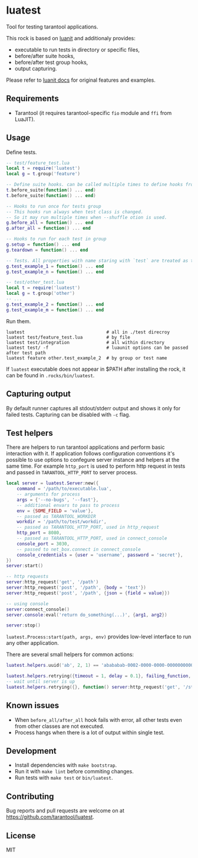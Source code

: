 # luatest

Tool for testing tarantool applications.

This rock is based on [luanit](https://github.com/bluebird75/luaunit) and additionaly provides:

- executable to run tests in directory or specific files,
- before/after suite hooks,
- before/after test group hooks,
- output capturing.

Please refer to [luanit docs](https://luaunit.readthedocs.io/en/latest/) for original features and examples.

## Requirements

- Tarantool (it requires tarantool-specific `fio` module and `ffi` from LuaJIT).

## Usage

Define tests.

```lua
-- test/feature_test.lua
local t = require('luatest')
local g = t.group('feature')

-- Define suite hooks. can be called multiple times to define hooks from different files
t.before_suite(function() ... end)
t.before_suite(function() ... end)

-- Hooks to run once for tests group
-- This hooks run always when test class is changed.
-- So it may run multiple times when --shuffle otion is used.
g.before_all = function() ... end
g.after_all = function() ... end

-- Hooks to run for each test in group
g.setup = function() ... end
g.teardown = function() ... end

-- Tests. All properties with name staring with `test` are treated as test cases.
g.test_example_1 = function() ... end
g.test_example_n = function() ... end

-- test/other_test.lua
local t = require('luatest')
local g = t.group('other')
-- ...
g.test_example_2 = function() ... end
g.test_example_m = function() ... end
```

Run them.

```
luatest                               # all in ./test direcroy
luatest test/feature_test.lua         # by file
luatest test/integration              # all within directory
luatest test/ -f                      # luaunit options can be passed after test path
luatest feature other.test_example_2  # by group or test name
```

If `luatest` executable does not appear in $PATH after installing the rock,
it can be found in `.rocks/bin/luatest`.

## Capturing output

By default runner captures all stdout/stderr output and shows it only for failed tests.
Capturing can be disabled with `-c` flag.

## Test helpers

There are helpers to run tarantool applications and perform basic interaction with it.
If application follows configuration conventions it's possible to use
options to confegure server instance and helpers at the same time. For example
`http_port` is used to perform http request in tests and passed in `TARANTOOL_HTTP_PORT`
to server process.

```lua
local server = luatest.Server:new({
    command = '/path/to/executable.lua',
    -- arguments for process
    args = {'--no-bugs', '--fast'},
    -- additional envars to pass to process
    env = {SOME_FIELD = 'value'},
    -- passed as TARANTOOL_WORKDIR
    workdir = '/path/to/test/workdir',
    -- passed as TARANTOOL_HTTP_PORT, used in http_request
    http_port = 8080,
    -- passed as TARANTOOL_HTTP_PORT, used in connect_console
    console_port = 3030,
    -- passed to net_box.connect in connect_console
    console_credentials = {user = 'username', password = 'secret'},
})
server:start()

-- http requests
server:http_request('get', '/path')
server:http_request('post', '/path', {body = 'text'})
server:http_request('post', '/path', {json = {field = value}})

-- using console
server:connect_console()
server.console:eval('return do_something(...)', {arg1, arg2})

server:stop()
```

`luatest.Process:start(path, args, env)` provides low-level interface to run any other application.

There are several small helpers for common actions:

```lua
luatest.helpers.uuid('ab', 2, 1) == 'abababab-0002-0000-0000-000000000001'

luatest.helpers.retrying({timeout = 1, delay = 0.1}, failing_function, arg1, arg2)
-- wait until server is up
luatest.helpers.retrying({}, function() server:http_request('get', '/status') end)
```

## Known issues

- When `before_all/after_all` hook fails with error, all other tests even from other classes
are not executed.
- Process hangs when there is a lot of output within single test.

## Development

- Install dependencies with `make bootstrap`.
- Run it with `make lint` before commiting changes.
- Run tests with `make test` or `bin/luatest`.

## Contributing

Bug reports and pull requests are welcome on at
https://github.com/tarantool/luatest.

## License

MIT
